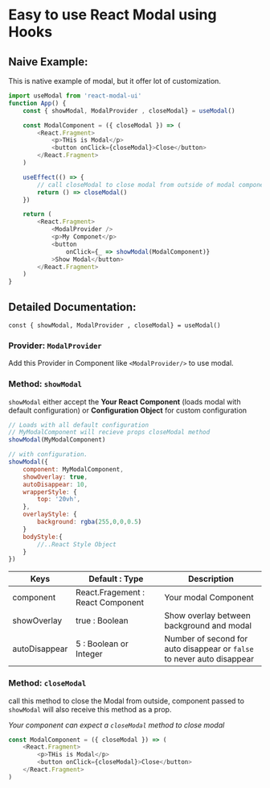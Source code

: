 # Easy to use React Modal using Hooks


## Naive Example:
This is native example of modal, but it offer lot of customization.

```javascript
import useModal from 'react-modal-ui'
function App() {
    const { showModal, ModalProvider , closeModal} = useModal()

    const ModalComponent = ({ closeModal }) => (
        <React.Fragment>
            <p>THis is Modal</p>
            <button onClick={closeModal}>Close</button>
        </React.Fragment>
    )

    useEffect(() => {
        // call closeModal to close modal from outside of modal component.
        return () => closeModal()
    })

    return (
        <React.Fragment>
            <ModalProvider />
            <p>My Componet</p>
            <button
                onClick={_ => showModal(ModalComponent)}
            >Show Modal</button>
        </React.Fragment>
    )
}
```

## Detailed Documentation:

`const { showModal, ModalProvider , closeModal} = useModal()`

### Provider: `ModalProvider`  
Add this Provider in Component like `<ModalProvider/>` to use modal.

### Method: `showModal` 
`showModal` either accept the **Your React Component** (loads modal with default configuration) or **Configuration Object** for custom configuration

```javascript
// Loads with all default configuration
// MyModalComponent will recieve props closeModal method
showModal(MyModalComponent) 

// with configuration.
showModal({
    component: MyModalComponent,
    showOverlay: true,
    autoDisappear: 10,
    wrapperStyle: {
        top: '20vh',
    },
    overlayStyle: {
        background: rgba(255,0,0,0.5)
    }
    bodyStyle:{
        //..React Style Object
    }
})
```

|Keys| Default : Type| Description|
|--|--|--|
|component|  React.Fragement : React Component | Your modal Component|
|showOverlay| true : Boolean| Show overlay between background and modal|
|autoDisappear| 5 : Boolean or Integer | Number of second for auto disappear or `false` to never auto disappear|



### Method: `closeModal`
call this method to close the Modal from outside, component passed to `showModal` will also receive this method as a prop.

*Your component can expect a `closeModal` method to close modal*

```javascript
const ModalComponent = ({ closeModal }) => (
    <React.Fragment>
        <p>THis is Modal</p>
        <button onClick={closeModal}>Close</button>
    </React.Fragment>
)
```